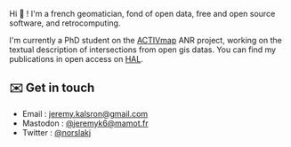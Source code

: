 Hi 👋 ! I'm a french geomatician, fond of open data, free and open source software, and retrocomputing.

I'm currently a PhD student on the [ACTIVmap](https://activmap.limos.fr) ANR project, working on the textual description of intersections from open gis datas. You can find my publications in open access on [HAL](https://hal.science/search/index?q=J%C3%A9r%C3%A9my+Kalsron).

## ✉️ Get in touch
* Email : [jeremy.kalsron@gmail.com](mailto:jeremy.kalsron@gmail.com)
* Mastodon : [@jeremyk6@mamot.fr](https://mamot.fr/@jeremyk6)
* Twitter : [@norslakj](https://twitter.com/norslakj)